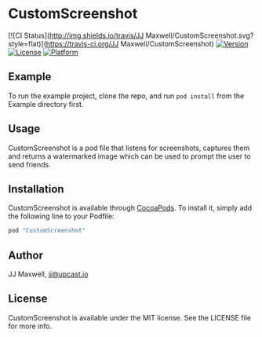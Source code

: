 # CustomScreenshot

[![CI Status](http://img.shields.io/travis/JJ Maxwell/CustomScreenshot.svg?style=flat)](https://travis-ci.org/JJ Maxwell/CustomScreenshot)
[![Version](https://img.shields.io/cocoapods/v/CustomScreenshot.svg?style=flat)](http://cocoapods.org/pods/CustomScreenshot)
[![License](https://img.shields.io/cocoapods/l/CustomScreenshot.svg?style=flat)](http://cocoapods.org/pods/CustomScreenshot)
[![Platform](https://img.shields.io/cocoapods/p/CustomScreenshot.svg?style=flat)](http://cocoapods.org/pods/CustomScreenshot)

## Example

To run the example project, clone the repo, and run `pod install` from the Example directory first.

## Usage

CustomScreenshot is a pod file that listens for screenshots, captures them and returns a watermarked image which can be used to prompt the user to send friends.

## Installation

CustomScreenshot is available through [CocoaPods](http://cocoapods.org). To install
it, simply add the following line to your Podfile:

```ruby
pod "CustomScreenshot"
```

## Author

JJ Maxwell, jj@upcast.io

## License

CustomScreenshot is available under the MIT license. See the LICENSE file for more info.
